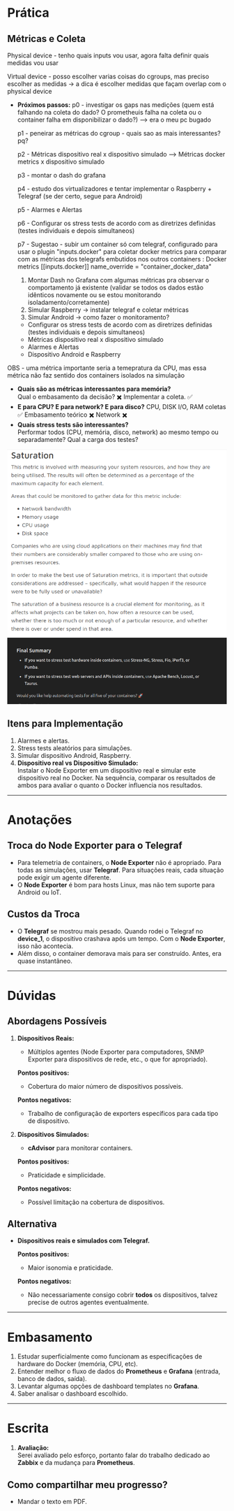 # Prática

## Métricas e Coleta

Physical device - tenho quais inputs vou usar, agora falta definir quais medidas vou usar

Virtual device - posso escolher varias coisas do cgroups, mas preciso escolher as medidas -> a dica é escolher medidas que façam overlap com o physical device


- **Próximos passos:**
  p0 - investigar os gaps nas medições (quem está falhando na coleta do dado? O prometheuis falha na coleta ou o container falha em disponibilizar o dado?) --> era o meu pc bugado

  p1 - peneirar as métricas do cgroup - quais sao as mais interessantes? pq?

  p2 - Métricas dispositivo real x dispositivo simulado --> Métricas docker metrics x dispositivo simulado

  p3 - montar o dash do grafana

  p4 - estudo dos virtualizadores e tentar implementar o Raspberry + Telegraf (se der certo, segue para Android)
  
  p5 - Alarmes e Alertas

  p6 - Configurar os stress tests de acordo com as diretrizes definidas (testes individuais e depois simultaneos)

  p7 - Sugestao - subir um container só com telegraf, configurado para usar o plugin "inputs.docker" para coletar docker metrics para comparar com as métricas dos telegrafs embutidos nos outros containers :
          Docker metrics
          [[inputs.docker]]
            name_override = "container_docker_data"

  1. Montar Dash no Grafana com algumas métricas pra observar o comportamento já existente (validar se todos os dados estão idênticos novamente ou se estou monitorando isoladamento/corretamente)
  2. Simular Raspberry -> instalar telegraf e coletar métricas
  3. Simular Android -> como fazer o monitoramento?




  - Configurar os stress tests de acordo com as diretrizes definidas (testes individuais e depois simultaneos)
  - Métricas dispositivo real x dispositivo simulado
  - Alarmes e Alertas
  - Dispositivo Android e Raspberry






OBS - uma métrica importante seria a temepratura da CPU, mas essa métrica não faz sentido dos containers isolados na simulação


- **Quais são as métricas interessantes para memória?**  
  Qual o embasamento da decisão? ✖️
  Implementar a coleta. ✅
- **E para CPU? E para network? E para disco?**
CPU, DISK I/O, RAM coletas ✅
Embasamento teórico ✖️
Network ✖️
- **Quais stress tests são interessantes?**  
  Performar todos (CPU, memória, disco, network) ao mesmo tempo ou separadamente? Qual a carga dos testes?

![sre_concepts](sre_concepts.png)
![testers-suggestions](stress_testers.png)

## Itens para Implementação

1. Alarmes e alertas.
2. Stress tests aleatórios para simulações.
3. Simular dispositivo Android, Raspberry.
4. **Dispositivo real vs Dispositivo Simulado:**  
   Instalar o Node Exporter em um dispositivo real e simular este dispositivo real no Docker. Na sequência, comparar os resultados de ambos para avaliar o quanto o Docker influencia nos resultados.

---

# Anotações

## Troca do Node Exporter para o Telegraf

- Para telemetria de containers, o **Node Exporter** não é apropriado. Para todas as simulações, usar **Telegraf**. Para situações reais, cada situação pode exigir um agente diferente.
- O **Node Exporter** é bom para hosts Linux, mas não tem suporte para Android ou IoT.

## Custos da Troca

- O **Telegraf** se mostrou mais pesado. Quando rodei o Telegraf no **device_1**, o dispositivo crashava após um tempo. Com o **Node Exporter**, isso não acontecia.
- Além disso, o container demorava mais para ser construído. Antes, era quase instantâneo.

---

# Dúvidas

## Abordagens Possíveis

1. **Dispositivos Reais:**

   - Múltiplos agentes (Node Exporter para computadores, SNMP Exporter para dispositivos de rede, etc., o que for apropriado).

   **Pontos positivos:**

   - Cobertura do maior número de dispositivos possíveis.

   **Pontos negativos:**

   - Trabalho de configuração de exporters específicos para cada tipo de dispositivo.

2. **Dispositivos Simulados:**

   - **cAdvisor** para monitorar containers.

   **Pontos positivos:**

   - Praticidade e simplicidade.

   **Pontos negativos:**

   - Possível limitação na cobertura de dispositivos.

## Alternativa

- **Dispositivos reais e simulados com Telegraf.**

  **Pontos positivos:**

  - Maior isonomia e praticidade.

  **Pontos negativos:**

  - Não necessariamente consigo cobrir **todos** os dispositivos, talvez precise de outros agentes eventualmente.

---

# Embasamento

1. Estudar superficialmente como funcionam as especificações de hardware do Docker (memória, CPU, etc).
2. Entender melhor o fluxo de dados do **Prometheus** e **Grafana** (entrada, banco de dados, saída).
3. Levantar algumas opções de dashboard templates no **Grafana**.
4. Saber analisar o dashboard escolhido.

---

# Escrita

1. **Avaliação:**  
   Serei avaliado pelo esforço, portanto falar do trabalho dedicado ao **Zabbix** e da mudança para **Prometheus**.

## Como compartilhar meu progresso?

- Mandar o texto em PDF.
